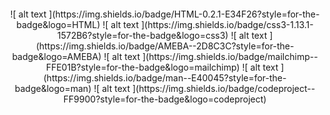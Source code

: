 <h1 align="center">
  <br>
  
</h1>
<div align="center">
    ![ alt text ](https://img.shields.io/badge/HTML-0.2.1-E34F26?style=for-the-badge&logo=HTML)
    ![ alt text ](https://img.shields.io/badge/css3-1.13.1-1572B6?style=for-the-badge&logo=css3)
    ![ alt text ](https://img.shields.io/badge/AMEBA--2D8C3C?style=for-the-badge&logo=AMEBA)
    ![ alt text ](https://img.shields.io/badge/mailchimp--FFE01B?style=for-the-badge&logo=mailchimp)
    ![ alt text ](https://img.shields.io/badge/man--E40045?style=for-the-badge&logo=man)
    ![ alt text ](https://img.shields.io/badge/codeproject--FF9900?style=for-the-badge&logo=codeproject)
</div>
